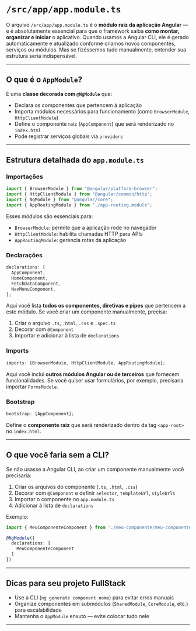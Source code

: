 # `/src/app/app.module.ts`

O arquivo `/src/app/app.module.ts` é o **módulo raiz da aplicação Angular** — e é absolutamente essencial para que o framework saiba **como montar, organizar e iniciar** o aplicativo. Quando usamos a Angular CLI, ele é gerado automaticamente e atualizado conforme criamos novos componentes, serviços ou módulos. Mas se fizéssemos tudo manualmente, entender sua estrutura seria indispensável.

---

## O que é o `AppModule`?

É uma **classe decorada com `@NgModule`** que:

- Declara os componentes que pertencem à aplicação
- Importa módulos necessários para funcionamento (como `BrowserModule`, `HttpClientModule`)
- Define o componente raiz (`AppComponent`) que será renderizado no `index.html`
- Pode registrar serviços globais via `providers`

---

## Estrutura detalhada do `app.module.ts`

### Importações

```ts
import { BrowserModule } from "@angular/platform-browser";
import { HttpClientModule } from "@angular/common/http";
import { NgModule } from "@angular/core";
import { AppRoutingModule } from "./app-routing.module";
```

Esses módulos são essenciais para:

- `BrowserModule`: permite que a aplicação rode no navegador
- `HttpClientModule`: habilita chamadas HTTP para APIs
- `AppRoutingModule`: gerencia rotas da aplicação

### Declarações

```ts
declarations: [
  AppComponent,
  HomeComponent,
  FetchDataComponent,
  NavMenuComponent,
];
```

Aqui você lista **todos os componentes, diretivas e pipes** que pertencem a este módulo. Se você criar um componente manualmente, precisa:

1. Criar o arquivo `.ts`, `.html`, `.css` e `.spec.ts`
2. Decorar com `@Component`
3. Importar e adicionar à lista de `declarations`

### Imports

```ts
imports: [BrowserModule, HttpClientModule, AppRoutingModule];
```

Aqui você inclui **outros módulos Angular ou de terceiros** que fornecem funcionalidades. Se você quiser usar formulários, por exemplo, precisaria importar `FormsModule`.

### Bootstrap

```ts
bootstrap: [AppComponent];
```

Define o **componente raiz** que será renderizado dentro da tag `<app-root>` no `index.html`.

---

## O que você faria sem a CLI?

Se não usasse a Angular CLI, ao criar um componente manualmente você precisaria:

1. Criar os arquivos do componente (`.ts`, `.html`, `.css`)
2. Decorar com `@Component` e definir `selector`, `templateUrl`, `styleUrls`
3. Importar o componente no `app.module.ts`
4. Adicionar à lista de `declarations`

Exemplo:

```ts
import { MeuComponenteComponent } from './meu-componente/meu-componente.component';

@NgModule({
  declarations: [
    MeuComponenteComponent
  ]
})
```

---

## Dicas para seu projeto FullStack

- Use a CLI (`ng generate component nome`) para evitar erros manuais
- Organize componentes em submódulos (`SharedModule`, `CoreModule`, etc.) para escalabilidade
- Mantenha o `AppModule` enxuto — evite colocar tudo nele

---
